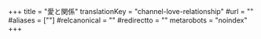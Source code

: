 +++
title = "愛と関係"
translationKey = "channel-love-relationship"
#url = ""
#aliases = [""]
#relcanonical = ""
#redirectto = ""
metarobots = "noindex"
+++

